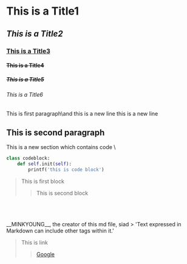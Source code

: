 # **This is a Title1**
## *This is a Title2*
### <u>This is a Title3</u>
#### <s>This is a Title4</s>
##### <del>This is a Title5</del>
###### This is a Title6

This is first paragraph\and this is a new line  this is a new line

This is second paragraph
---
This is a new section which contains code
\
```python
class codeblock:
    def self.init(self):
        printf('this is code block')
```

>This is first block
>>This is second block
<br>
<br>
<br>
__MINKYOUNG__, the creator of this md file, siad
> 'Text expressed in Markdown can include other tags within it.'

>This is link
>>[Google](https://google.com)
